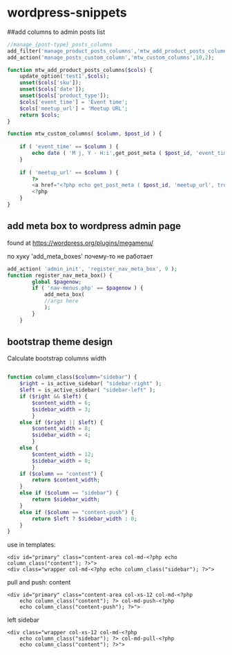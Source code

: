 # wordpress-snippets

##add columns to admin posts list
```php
//manage_{post-type}_posts_columns
add_filter('manage_product_posts_columns','mtw_add_product_posts_columns',100);
add_action('manage_posts_custom_column','mtw_custom_columns',10,2);

function mtw_add_product_posts_columns($cols) {
	update_option('test1',$cols);
	unset($cols['sku']);
	unset($cols['date']);
	unset($cols['product_type']);
	$cols['event_time'] = 'Event time';
	$cols['meetup_url'] = 'Meetup URL';
	return $cols;
}

function mtw_custom_columns( $column, $post_id ) {
	
	if ( 'event_time' == $column ) {
		echo date ( 'M j, Y · H:i',get_post_meta ( $post_id, 'event_time', true ) );
	}
	
	if ( 'meetup_url' == $column ) {
		?>
		<a href="<?php echo get_post_meta ( $post_id, 'meetup_url', true ); ?>">#</a>
		<?php
	}
}
```

## add meta box to wordpress admin page
found at https://wordpress.org/plugins/megamenu/

по хуку 'add_meta_boxes' почему-то не работает
```php
add_action( 'admin_init', 'register_nav_meta_box', 9 );
function register_nav_meta_box() {
        global $pagenow;
        if ( 'nav-menus.php' == $pagenow ) {
            add_meta_box(
			//args here
            );
        }
    }
```    
    
## bootstrap theme design

Calculate bootstrap columns width
```php

function column_class($column="sidebar") {
	$right = is_active_sidebar( "sidebar-right" );
	$left = is_active_sidebar( "sidebar-left" );
	if ($right && $left) {
		$content_width = 6;
		$sidebar_width = 3;
		}
	else if ($right || $left) {
		$content_width = 8;
		$sidebar_width = 4;
		}
	else {
		$content_width = 12;
		$sidebar_width = 0;
		}
	if ($column == "content") {
		return $content_width;
	}
	else if ($column == "sidebar") {
		return $sidebar_width;
	}
	else if ($column == "content-push") {
		return $left ? $sidebar_width : 0;
	}
}
```
use in templates:
```
<div id="primary" class="content-area col-md-<?php echo column_class("content"); ?>">
<div class="wrapper col-md-<?php echo column_class("sidebar"); ?>">
```
pull and push:
content
```
<div id="primary" class="content-area col-xs-12 col-md-<?php 
	echo column_class("content"); ?> col-md-push-<?php 
	echo column_class("content-push"); ?>">
```
left sidebar
```
<div class="wrapper col-xs-12 col-md-<?php 
	echo column_class("sidebar"); ?> col-md-pull-<?php 
	echo column_class("content"); ?>">
```
